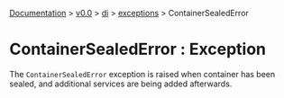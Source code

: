 [Documentation](/docs/documentation.md) >
 [v0.0](/docs/0.0/version.md) >
  [di](/docs/0.0/di/module.md) >
   [exceptions](/docs/0.0/di/exceptions/module.md) >
    ContainerSealedError

# ContainerSealedError : Exception

The `ContainerSealedError` exception is raised when container has been sealed, and additional services are being added afterwards.
